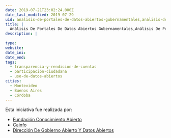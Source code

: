 ```yaml
---
date: 2019-07-21T23:02:24.000Z
date_last_modified: 2019-07-29
uid: analisis-de-portales-de-datos-abiertos-gubernamentales,analisis-de-portales-de-datos-abiertos-gubernamentales-segunda-carga-con-la-metodologia-en-la-anterior-aplicacion-no-la-llegamos-a-cargar
title: |
  Análisis De Portales De Datos Abiertos Gubernamentales,Análisis De Portales De Datos Abiertos Gubernamentales (Segunda Carga Con La Metodología. En La Anterior Aplicación No La Llegamos A Cargar)
description: |
  
type: 
website: 
date_ini: 
date_end: 
tags:
  - transparencia-y-rendicion-de-cuentas
  - participación-ciudadana
  - uso-de-datos-abiertos
cities: 
  - Montevideo
  - Buenos Aires
  - Córdoba
---
```


Esta iniciativa fue realizada por:

- [Fundación Conocimiento Abierto](/organizaciones/fundacion-conocimiento-abierto)
- [Cainfo](/organizaciones/cainfo)
- [Dirección De Gobierno Abierto Y Datos Abiertos](/organizaciones/direccion-de-gobierno-abierto-y-datos-abiertos)
